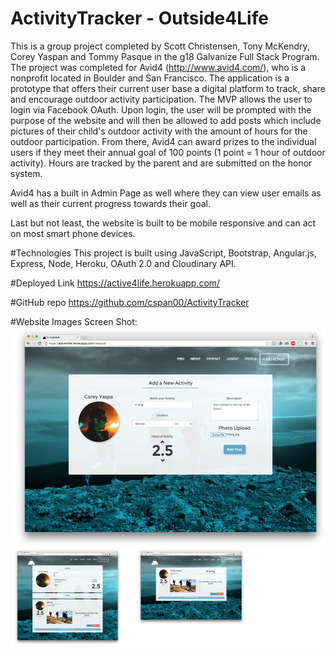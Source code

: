 # ActivityTracker - Outside4Life
This is a group project completed by Scott Christensen, Tony McKendry, Corey Yaspan and Tommy Pasque in the g18 Galvanize Full Stack Program.  The project was completed for Avid4 (http://www.avid4.com/), who is a nonprofit located in Boulder and San Francisco.  The application is a prototype that offers their current user base a digital platform to track, share and encourage outdoor activity participation.  The MVP allows the user to login via Facebook OAuth.  Upon login, the user will be prompted with the purpose of the website and will then be allowed to add posts which include pictures of their child's outdoor activity with the amount of hours for the outdoor participation.  From there, Avid4 can award prizes to the individual users if they meet their annual goal of 100 points (1 point = 1 hour of outdoor activity).  Hours are tracked by the parent and are submitted on the honor system.  

Avid4 has a built in Admin Page as well where they can view user emails as well as their current progress towards their goal.

Last but not least, the website is built to be mobile responsive and can act on most smart phone devices.

#Technologies
This project is built using JavaScript, Bootstrap, Angular.js, Express, Node, Heroku, OAuth 2.0 and Cloudinary API.

#Deployed Link
https://active4life.herokuapp.com/

#GitHub repo
https://github.com/cspan00/ActivityTracker

#Website Images
Screen Shot:
![Screen Shot](/outside4adv.png)

